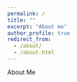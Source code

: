 ```yaml
---
permalink: /
title: ""
excerpt: "About me"
author_profile: true
redirect_from: 
  - /about/
  - /about.html
---
```


About Me

